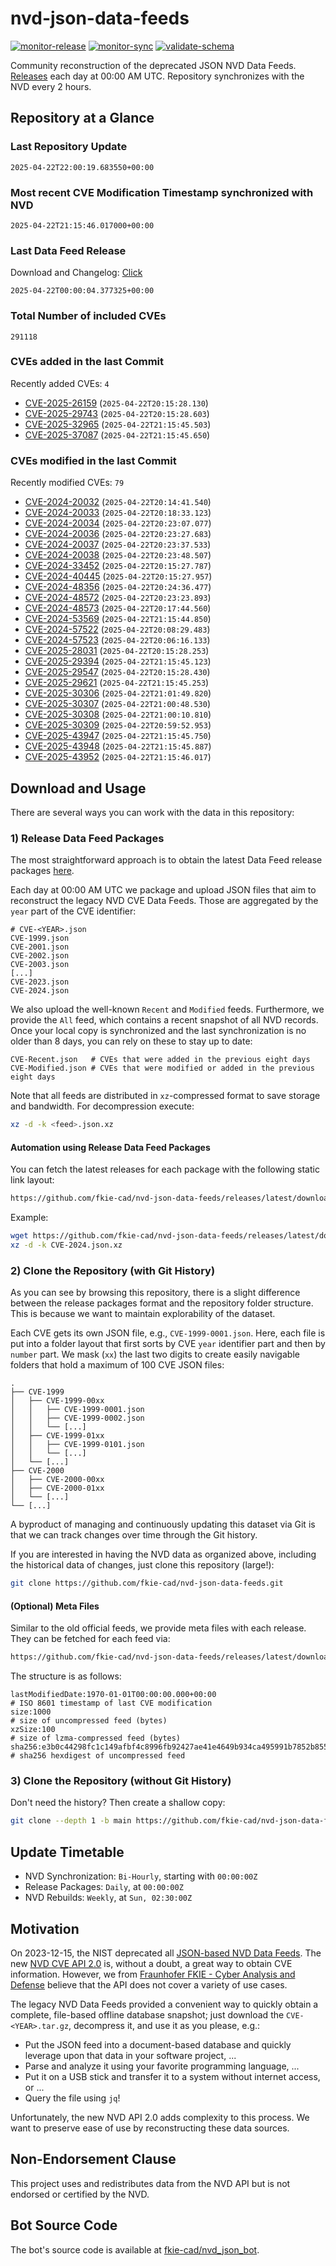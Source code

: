 # nvd-json-data-feeds

[![monitor-release](https://github.com/fkie-cad/nvd-json-data-feeds/actions/workflows/monitor_release.yml/badge.svg)](https://github.com/fkie-cad/nvd-json-data-feeds/actions/workflows/monitor_release.yml)
[![monitor-sync](https://github.com/fkie-cad/nvd-json-data-feeds/actions/workflows/monitor_sync.yml/badge.svg)](https://github.com/fkie-cad/nvd-json-data-feeds/actions/workflows/monitor_sync.yml)
[![validate-schema](https://github.com/fkie-cad/nvd-json-data-feeds/actions/workflows/validate_schema.yml/badge.svg)](https://github.com/fkie-cad/nvd-json-data-feeds/actions/workflows/validate_schema.yml)

Community reconstruction of the deprecated JSON NVD Data Feeds.
[Releases](https://github.com/fkie-cad/nvd-json-data-feeds/releases/latest) each day at 00:00 AM UTC.
Repository synchronizes with the NVD every 2 hours.

## Repository at a Glance

### Last Repository Update

```plain
2025-04-22T22:00:19.683550+00:00
```

### Most recent CVE Modification Timestamp synchronized with NVD

```plain
2025-04-22T21:15:46.017000+00:00
```

### Last Data Feed Release

Download and Changelog: [Click](https://github.com/fkie-cad/nvd-json-data-feeds/releases/latest)

```plain
2025-04-22T00:00:04.377325+00:00
```

### Total Number of included CVEs

```plain
291118
```

### CVEs added in the last Commit

Recently added CVEs: `4`

- [CVE-2025-26159](CVE-2025/CVE-2025-261xx/CVE-2025-26159.json) (`2025-04-22T20:15:28.130`)
- [CVE-2025-29743](CVE-2025/CVE-2025-297xx/CVE-2025-29743.json) (`2025-04-22T20:15:28.603`)
- [CVE-2025-32965](CVE-2025/CVE-2025-329xx/CVE-2025-32965.json) (`2025-04-22T21:15:45.503`)
- [CVE-2025-37087](CVE-2025/CVE-2025-370xx/CVE-2025-37087.json) (`2025-04-22T21:15:45.650`)


### CVEs modified in the last Commit

Recently modified CVEs: `79`

- [CVE-2024-20032](CVE-2024/CVE-2024-200xx/CVE-2024-20032.json) (`2025-04-22T20:14:41.540`)
- [CVE-2024-20033](CVE-2024/CVE-2024-200xx/CVE-2024-20033.json) (`2025-04-22T20:18:33.123`)
- [CVE-2024-20034](CVE-2024/CVE-2024-200xx/CVE-2024-20034.json) (`2025-04-22T20:23:07.077`)
- [CVE-2024-20036](CVE-2024/CVE-2024-200xx/CVE-2024-20036.json) (`2025-04-22T20:23:27.683`)
- [CVE-2024-20037](CVE-2024/CVE-2024-200xx/CVE-2024-20037.json) (`2025-04-22T20:23:37.533`)
- [CVE-2024-20038](CVE-2024/CVE-2024-200xx/CVE-2024-20038.json) (`2025-04-22T20:23:48.507`)
- [CVE-2024-33452](CVE-2024/CVE-2024-334xx/CVE-2024-33452.json) (`2025-04-22T20:15:27.787`)
- [CVE-2024-40445](CVE-2024/CVE-2024-404xx/CVE-2024-40445.json) (`2025-04-22T20:15:27.957`)
- [CVE-2024-48356](CVE-2024/CVE-2024-483xx/CVE-2024-48356.json) (`2025-04-22T20:24:36.477`)
- [CVE-2024-48572](CVE-2024/CVE-2024-485xx/CVE-2024-48572.json) (`2025-04-22T20:23:23.893`)
- [CVE-2024-48573](CVE-2024/CVE-2024-485xx/CVE-2024-48573.json) (`2025-04-22T20:17:44.560`)
- [CVE-2024-53569](CVE-2024/CVE-2024-535xx/CVE-2024-53569.json) (`2025-04-22T21:15:44.850`)
- [CVE-2024-57522](CVE-2024/CVE-2024-575xx/CVE-2024-57522.json) (`2025-04-22T20:08:29.483`)
- [CVE-2024-57523](CVE-2024/CVE-2024-575xx/CVE-2024-57523.json) (`2025-04-22T20:06:16.133`)
- [CVE-2025-28031](CVE-2025/CVE-2025-280xx/CVE-2025-28031.json) (`2025-04-22T20:15:28.253`)
- [CVE-2025-29394](CVE-2025/CVE-2025-293xx/CVE-2025-29394.json) (`2025-04-22T21:15:45.123`)
- [CVE-2025-29547](CVE-2025/CVE-2025-295xx/CVE-2025-29547.json) (`2025-04-22T20:15:28.430`)
- [CVE-2025-29621](CVE-2025/CVE-2025-296xx/CVE-2025-29621.json) (`2025-04-22T21:15:45.253`)
- [CVE-2025-30306](CVE-2025/CVE-2025-303xx/CVE-2025-30306.json) (`2025-04-22T21:01:49.820`)
- [CVE-2025-30307](CVE-2025/CVE-2025-303xx/CVE-2025-30307.json) (`2025-04-22T21:00:48.530`)
- [CVE-2025-30308](CVE-2025/CVE-2025-303xx/CVE-2025-30308.json) (`2025-04-22T21:00:10.810`)
- [CVE-2025-30309](CVE-2025/CVE-2025-303xx/CVE-2025-30309.json) (`2025-04-22T20:59:52.953`)
- [CVE-2025-43947](CVE-2025/CVE-2025-439xx/CVE-2025-43947.json) (`2025-04-22T21:15:45.750`)
- [CVE-2025-43948](CVE-2025/CVE-2025-439xx/CVE-2025-43948.json) (`2025-04-22T21:15:45.887`)
- [CVE-2025-43952](CVE-2025/CVE-2025-439xx/CVE-2025-43952.json) (`2025-04-22T21:15:46.017`)


## Download and Usage

There are several ways you can work with the data in this repository:

### 1) Release Data Feed Packages

The most straightforward approach is to obtain the latest Data Feed release packages [here](https://github.com/fkie-cad/nvd-json-data-feeds/releases/latest).

Each day at 00:00 AM UTC we package and upload JSON files that aim to reconstruct the legacy NVD CVE Data Feeds.
Those are aggregated by the `year` part of the CVE identifier:

```
# CVE-<YEAR>.json
CVE-1999.json
CVE-2001.json
CVE-2002.json
CVE-2003.json
[...]
CVE-2023.json
CVE-2024.json
```

We also upload the well-known `Recent` and `Modified` feeds.
Furthermore, we provide the `All` feed, which contains a recent snapshot of all NVD records.
Once your local copy is synchronized and the last synchronization is no older than 8 days, you can rely on these to stay up to date:

```plain
CVE-Recent.json   # CVEs that were added in the previous eight days
CVE-Modified.json # CVEs that were modified or added in the previous eight days
```

Note that all feeds are distributed in `xz`-compressed format to save storage and bandwidth.
For decompression execute:

```sh
xz -d -k <feed>.json.xz
```

#### Automation using Release Data Feed Packages

You can fetch the latest releases for each package with the following static link layout:

```sh
https://github.com/fkie-cad/nvd-json-data-feeds/releases/latest/download/CVE-<YEAR>.json.xz
```

Example:

```sh
wget https://github.com/fkie-cad/nvd-json-data-feeds/releases/latest/download/CVE-2024.json.xz
xz -d -k CVE-2024.json.xz
```

### 2) Clone the Repository (with Git History)

As you can see by browsing this repository, there is a slight difference between the release packages format and the repository folder structure.
This is because we want to maintain explorability of the dataset.

Each CVE gets its own JSON file, e.g., `CVE-1999-0001.json`.
Here, each file is put into a folder layout that first sorts by CVE `year` identifier part and then by `number` part.
We mask (`xx`) the last two digits to create easily navigable folders that hold a maximum of 100 CVE JSON files:

```plain
.
├── CVE-1999
│   ├── CVE-1999-00xx
│   │   ├── CVE-1999-0001.json
│   │   ├── CVE-1999-0002.json
│   │   └── [...]
│   ├── CVE-1999-01xx
│   │   ├── CVE-1999-0101.json
│   │   └── [...]
│   └── [...]
├── CVE-2000
│   ├── CVE-2000-00xx
│   ├── CVE-2000-01xx
│   └── [...]
└── [...]
```

A byproduct of managing and continuously updating this dataset via Git is that we can track changes over time through the Git history.

If you are interested in having the NVD data as organized above, including the historical data of changes, just clone this repository (large!):

```sh
git clone https://github.com/fkie-cad/nvd-json-data-feeds.git
```

#### (Optional) Meta Files

Similar to the old official feeds, we provide meta files with each release. They can be fetched for each feed via:

```sh
https://github.com/fkie-cad/nvd-json-data-feeds/releases/latest/download/CVE-<YEAR>.meta
```

The structure is as follows:

```plain
lastModifiedDate:1970-01-01T00:00:00.000+00:00                          # ISO 8601 timestamp of last CVE modification
size:1000                                                               # size of uncompressed feed (bytes)
xzSize:100                                                              # size of lzma-compressed feed (bytes)
sha256:e3b0c44298fc1c149afbf4c8996fb92427ae41e4649b934ca495991b7852b855 # sha256 hexdigest of uncompressed feed
```

### 3) Clone the Repository (without Git History)

Don't need the history? Then create a shallow copy:

```sh
git clone --depth 1 -b main https://github.com/fkie-cad/nvd-json-data-feeds.git
```


## Update Timetable

* NVD Synchronization: `Bi-Hourly`, starting with `00:00:00Z`
* Release Packages: `Daily`, at `00:00:00Z`
* NVD Rebuilds: `Weekly`, at `Sun, 02:30:00Z`


## Motivation

On 2023-12-15, the NIST deprecated all [JSON-based NVD Data Feeds](https://nvd.nist.gov/vuln/data-feeds#divRetirementBanner-1).
The new [NVD CVE API 2.0](https://nvd.nist.gov/developers/vulnerabilities) is, without a doubt, a great way to obtain CVE information.
However, we from [Fraunhofer FKIE - Cyber Analysis and Defense](https://www.fkie.fraunhofer.de/en/departments/cad.html) believe that the API does not cover a variety of use cases.

The legacy NVD Data Feeds provided a convenient way to quickly obtain a complete, file-based offline database snapshot; just download the `CVE-<YEAR>.tar.gz`, decompress it, and use it as you please, e.g.:

- Put the JSON feed into a document-based database and quickly leverage upon that data in your software project, ...
- Parse and analyze it using your favorite programming language, ...
- Put it on a USB stick and transfer it to a system without internet access, or ...
- Query the file using `jq`!

Unfortunately, the new NVD API 2.0 adds complexity to this process.
We want to preserve ease of use by reconstructing these data sources.

## Non-Endorsement Clause

This project uses and redistributes data from the NVD API but is not endorsed or certified by the NVD.

## Bot Source Code

The bot's source code is available at [fkie-cad/nvd\_json\_bot](https://github.com/fkie-cad/nvd_json_bot).
